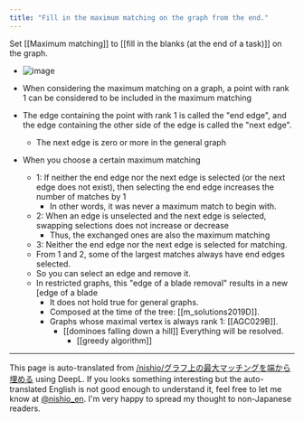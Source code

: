 ```yaml
---
title: "Fill in the maximum matching on the graph from the end."
---
```


Set [[Maximum matching]] to [[fill in the blanks (at the end of a task)]] on the graph.
- ![image](https://gyazo.com/8f005eab033d686a1a4adbdafc70dcec/thumb/1000)

- When considering the maximum matching on a graph, a point with rank 1 can be considered to be included in the maximum matching
- The edge containing the point with rank 1 is called the "end edge", and the edge containing the other side of the edge is called the "next edge".
    - The next edge is zero or more in the general graph
- When you choose a certain maximum matching
    - 1: If neither the end edge nor the next edge is selected (or the next edge does not exist), then selecting the end edge increases the number of matches by 1
        - In other words, it was never a maximum match to begin with.
    - 2: When an edge is unselected and the next edge is selected, swapping selections does not increase or decrease
        - Thus, the exchanged ones are also the maximum matching
    - 3: Neither the end edge nor the next edge is selected for matching.
    - From 1 and 2, some of the largest matches always have end edges selected.
    - So you can select an edge and remove it.
    - In restricted graphs, this "edge of a blade removal" results in a new [edge of a blade
        - It does not hold true for general graphs.
        - Composed at the time of the tree: [[m_solutions2019D]].
        - Graphs whose maximal vertex is always rank 1: [[AGC029B]].
            - [[dominoes falling down a hill]] Everything will be resolved.
                - [[greedy algorithm]]
---
This page is auto-translated from [/nishio/グラフ上の最大マッチングを端から埋める](https://scrapbox.io/nishio/グラフ上の最大マッチングを端から埋める) using DeepL. If you looks something interesting but the auto-translated English is not good enough to understand it, feel free to let me know at [@nishio_en](https://twitter.com/nishio_en). I'm very happy to spread my thought to non-Japanese readers.